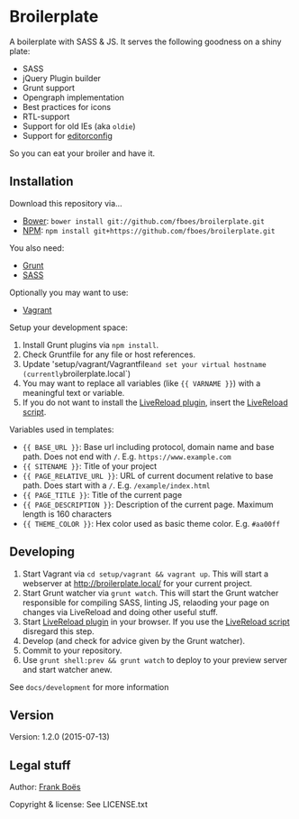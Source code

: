 Broilerplate
================

A boilerplate with SASS & JS. It serves the following goodness on a shiny plate:

* SASS
* jQuery Plugin builder
* Grunt support
* Opengraph implementation
* Best practices for icons
* RTL-support
* Support for old IEs (aka `oldie`)
* Support for [editorconfig](http://editorconfig.org/)

So you can eat your broiler and have it.

Installation
------------

Download this repository via…

* [Bower](http://bower.io/): `bower install git://github.com/fboes/broilerplate.git`
* [NPM](https://www.npmjs.org/): `npm install git+https://github.com/fboes/broilerplate.git`

You also need:

* [Grunt](http://gruntjs.com/)
* [SASS](http://sass-lang.com/)

Optionally you may want to use:

* [Vagrant](https://www.vagrantup.com/)

Setup your development space:

1. Install Grunt plugins via `npm install`.
2. Check Gruntfile for any file or host references.
3. Update 'setup/vagrant/Vagrantfile` and set your virtual hostname (currently `broilerplate.local`)
4. You may want to replace all variables (like `{{ VARNAME }}`) with a meaningful text or variable.
5. If you do not want to install the [LiveReload plugin](http://livereload.com/extensions/), insert the [LiveReload script](http://feedback.livereload.com/knowledgebase/articles/86180-how-do-i-add-the-script-tag-manually-).

Variables used in templates:

* `{{ BASE_URL }}`: Base url including protocol, domain name and base path. Does not end with `/`. E.g. `https://www.example.com`
* `{{ SITENAME }}`: Title of your project
* `{{ PAGE_RELATIVE_URL }}`: URL of current document relative to base path. Does start with a `/`. E.g. `/example/index.html`
* `{{ PAGE_TITLE }}`: Title of the current page
* `{{ PAGE_DESCRIPTION }}`: Description of the current page. Maximum length is 160 characters
* `{{ THEME_COLOR }}`: Hex color used as basic theme color. E.g. `#aa00ff`

Developing
----------

1. Start Vagrant via `cd setup/vagrant && vagrant up`. This will start a webserver at http://broilerplate.local/ for your current project.
2. Start Grunt watcher via `grunt watch`. This will start the Grunt watcher responsible for compiling SASS, linting JS, relaoding your page on changes via LiveReload and doing other useful stuff.
3. Start [LiveReload plugin](http://livereload.com/) in your browser. If you use the [LiveReload script](http://feedback.livereload.com/knowledgebase/articles/86180-how-do-i-add-the-script-tag-manually-) disregard this step.
4. Develop (and check for advice given by the Grunt watcher).
5. Commit to your repository.
6. Use `grunt shell:prev && grunt watch` to deploy to your preview server and start watcher anew.

See `docs/development` for more information

Version
-------

Version: 1.2.0 (2015-07-13)

Legal stuff
-----------

Author: [Frank Boës](http://3960.org)

Copyright & license: See LICENSE.txt
